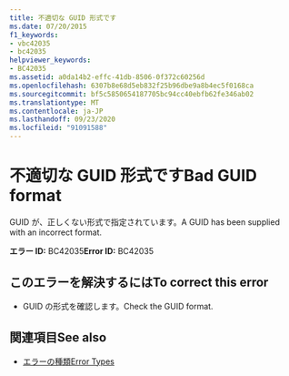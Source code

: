 ```yaml
---
title: 不適切な GUID 形式です
ms.date: 07/20/2015
f1_keywords:
- vbc42035
- bc42035
helpviewer_keywords:
- BC42035
ms.assetid: a0da14b2-effc-41db-8506-0f372c60256d
ms.openlocfilehash: 6307b8e68d5eb832f25b96dbe9a8b4ec5f0168ca
ms.sourcegitcommit: bf5c5850654187705bc94cc40ebfb62fe346ab02
ms.translationtype: MT
ms.contentlocale: ja-JP
ms.lasthandoff: 09/23/2020
ms.locfileid: "91091588"
---
```

# <a name="bad-guid-format"></a><span data-ttu-id="9ab4e-102">不適切な GUID 形式です</span><span class="sxs-lookup"><span data-stu-id="9ab4e-102">Bad GUID format</span></span>

<span data-ttu-id="9ab4e-103">GUID が、正しくない形式で指定されています。</span><span class="sxs-lookup"><span data-stu-id="9ab4e-103">A GUID has been supplied with an incorrect format.</span></span>  
  
 <span data-ttu-id="9ab4e-104">**エラー ID:** BC42035</span><span class="sxs-lookup"><span data-stu-id="9ab4e-104">**Error ID:** BC42035</span></span>  
  
## <a name="to-correct-this-error"></a><span data-ttu-id="9ab4e-105">このエラーを解決するには</span><span class="sxs-lookup"><span data-stu-id="9ab4e-105">To correct this error</span></span>  
  
- <span data-ttu-id="9ab4e-106">GUID の形式を確認します。</span><span class="sxs-lookup"><span data-stu-id="9ab4e-106">Check the GUID format.</span></span>  
  
## <a name="see-also"></a><span data-ttu-id="9ab4e-107">関連項目</span><span class="sxs-lookup"><span data-stu-id="9ab4e-107">See also</span></span>

- [<span data-ttu-id="9ab4e-108">エラーの種類</span><span class="sxs-lookup"><span data-stu-id="9ab4e-108">Error Types</span></span>](../programming-guide/language-features/error-types.md)
